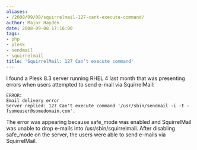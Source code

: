 ```yaml
---
aliases:
- /2008/09/08/squirrelmail-127-cant-execute-command/
author: Major Hayden
date: 2008-09-08 17:16:00
tags:
- php
- plesk
- sendmail
- squirrelmail
title: 'SquirrelMail: 127 Can’t execute command'
---
```


I found a Plesk 8.3 server running RHEL 4 last month that was presenting errors when users attempted to send e-mail via SquirrelMail:

```
ERROR:
Email delivery error
Server replied: 127 Can't execute command '/usr/sbin/sendmail -i -t -fsomeuser@somedomain.com'.
```

The error was appearing because safe\_mode was enabled and SquirrelMail was unable to drop e-mails into /usr/sbin/squirrelmail. After disabling safe\_mode on the server, the users were able to send e-mails via SquirrelMail.